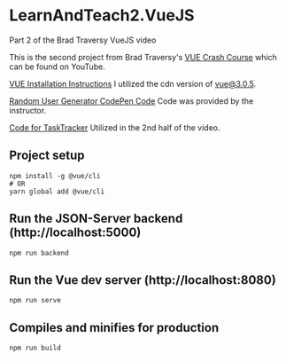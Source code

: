 # LearnAndTeach2.VueJS
Part 2 of the Brad Traversy VueJS video

This is the second project from Brad Traversy's
[VUE Crash Course](https://www.youtube.com/watch?v=qZXt1Aom3Cs) which can be found on YouTube.

[VUE Installation Instructions](https://cli.vuejs.org/guide/installation.html)
I utilized the cdn version of vue@3.0.5.

[Random User Generator CodePen Code](https://codepen.io/bradtraversy/pen/LYbzJjK)
Code was provided by the instructor.

[Code for TaskTracker](https://github.com/bradtraversy/vue-crash-2021)
Utilized in the 2nd half of the video.

## Project setup

```
npm install -g @vue/cli
# OR
yarn global add @vue/cli
```

## Run the JSON-Server backend (http://localhost:5000)

```
npm run backend
```

## Run the Vue dev server (http://localhost:8080)

```
npm run serve
```

## Compiles and minifies for production

```
npm run build

